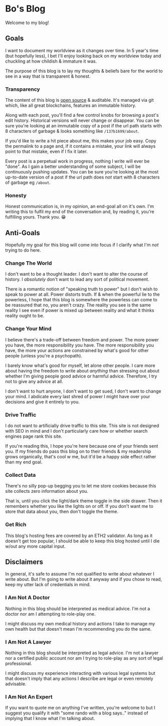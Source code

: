 
# Bo's Blog

Welcome to my blog!


## Goals

I want to document my worldview as it changes over time. In 5 year's time (but hopefully less), I bet I'll enjoy looking back on my worldview today and chuckling at how childish & immature it was.

The purpose of this blog is to lay my thoughts & beliefs bare for the world to see in a way that is transparent & honest.

### Transparency

The content of this blog is [open source](https://gitlab.com/bohendo/blog-content) & auditable. It's managed via git which, like all great blockchains, features an immutable history.

Along with each post, you'll find a few control knobs for browsing a post's edit history. Historical versions will never change or disappear. You can be sure you're looking at an immutable copy of a post if the url path starts with 8 characters of garbage & looks something like `/137b1699/about`.

If you'd like to write a hit piece about me, this makes your job easy. Copy the permalink to a page and, if it contains a mistake, your link will always point to that mistake, even if I fix it later.

Every post is a perpetual work in progress, nothing I write will ever be "done". As I gain a better understanding of some subject, I will be continuously pushing updates. You can be sure you're looking at the most up-to-date version of a post if the url path does *not* start with 8 characters of garbage eg `/about`.

### Honesty

Honest communication is, in my opinion, an end-goal all on it's own. I'm writing this to fulfil my end of the conversation and, by reading it, you're fulfilling yours. Thank you. :grin:


## Anti-Goals

Hopefully my goal for this blog will come into focus if I clarify what I'm *not* trying to do here.

### Change The World

I don't want to be a thought leader. I don't want to alter the course of history. I *absolutely* don't want to lead any sort of political movement.

There is a romantic notion of "speaking truth to power" but I don't wish to speak to power at all. Power distorts truth. If & when the powerful lie to the powerless, I hope that this blog is somewhere the powerless can come to be reassured that no, you aren't crazy. The reality you see is the same reality I see even if power is mixed up between reality and what it thinks reality ought to be.

### Change Your Mind

I believe there's a trade-off between freedom and power. The more power you have, the more responsibility you have. The more responsibility you have, the more your actions are constrained by what's good for other people (unless you're a psychopath).

I barely know what's good for myself, let alone other people. I care more about having the freedom to write about *anything* than stressing out about whether I'm giving people good advice or harmful advice. Therefore, I try not to give any advice at all.

I don't want to hurt anyone, I don't want to get sued, I don't want to change your mind. I abdicate every last shred of power I might have over your decisions and give it entirely to you.

### Drive Traffic

I do not want to artificially drive traffic to this site. This site is not designed with SEO in mind and I don't particularly care how or whether search engines page rank this site.

If you're reading this, I hope you're here because one of your friends sent you. If my friends do pass this blog on to their friends & my readership grows organically, that's cool w me, but it'd be a happy side effect rather than my end goal.

### Collect Data

There's no silly pop-up begging you to let me store cookies because this site collects zero information about you.

That is, until you click the light/dark theme toggle in the side drawer. Then it remembers whether you like the lights on or off. If you don't want me to store that data about you, then don't toggle the theme.

### Get Rich

This blog's hosting fees are covered by an ETH2 validator. As long as it doesn't get too popular, I should be able to keep this blog hosted until I die w/out any more capital input.


## Disclaimers

In general, it's safe to assume I'm not qualified to write about whatever I write about. But I'm going to write about it anyway and if you chose to read, keep my utter lack of credentials in mind.

### I Am Not A Doctor

Nothing in this blog should be interpreted as medical advice. I'm not a doctor nor am I attempting to role-play one.

I might discuss my own medical history and actions I take to manage my own health but that doesn't mean I'm recommending you do the same.

### I Am Not A Lawyer

Nothing in this blog should be interpreted as legal advice. I'm not a lawyer nor a certified public account nor am I trying to role-play as any sort of legal professional.

I might discuss my experience interacting with various legal systems but that doesn't imply that any actions I describe are legal or even remotely advisable.

### I Am Not An Expert

If you want to quote me on anything I've written, you're welcome to but I suggest you qualify it with "some rando with a blog says.." instead of implying that I know what I'm talking about.
